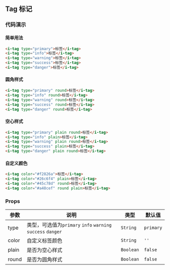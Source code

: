 ## Tag 标记

### 代码演示

#### 简单用法

```html
<i-tag type="primary">标签</i-tag>
<i-tag type="info">标签</i-tag>
<i-tag type="warning">标签</i-tag>
<i-tag type="success">标签</i-tag>
<i-tag type="danger">标签</i-tag>
```

#### 圆角样式

```html
<i-tag type="primary" round>标签</i-tag>
<i-tag type="info" round>标签</i-tag>
<i-tag type="warning" round>标签</i-tag>
<i-tag type="success" round>标签</i-tag>
<i-tag type="danger" round>标签</i-tag>
```

#### 空心样式

```html
<i-tag type="primary" plain round>标签</i-tag>
<i-tag type="info" plain>标签</i-tag>
<i-tag type="warning" plain round>标签</i-tag>
<i-tag type="success" plain>标签</i-tag>
<i-tag type="danger" plain round>标签</i-tag>
```

#### 自定义颜色

```html
<i-tag color="#f2826a">标签</i-tag>
<i-tag color="#26c6f4" plain>标签</i-tag>
<i-tag color="#45c78d" round>标签</i-tag>
<i-tag color="#a48cef" round plain>标签</i-tag>
```

### Props

| 参数 | 说明 | 类型 | 默认值 |
|------|------|------|------|
| type | 类型，可选值为`primary` `info` `warning` `success` `danger` | `String` | `primary` |
| color | 自定义标签颜色 | `String` | `''` |
| plain | 是否为空心样式 | `Boolean` | `false` |
| round | 是否为圆角样式 | `Boolean` | `false` |
